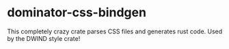# dominator-css-bindgen

This completely crazy crate parses CSS files and generates rust code.
Used by the DWIND style crate!